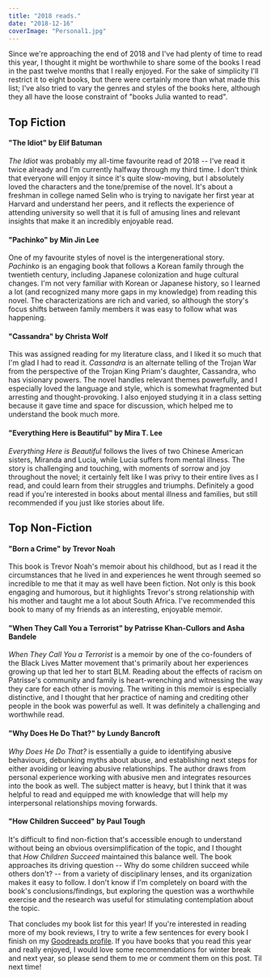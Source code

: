 ```yaml
---
title: "2018 reads."
date: "2018-12-16"
coverImage: "Personal1.jpg"
---
```


Since we're approaching the end of 2018 and I've had plenty of time to read this year, I thought it might be worthwhile to share some of the books I read in the past twelve months that I really enjoyed. For the sake of simplicity I'll restrict it to eight books, but there were certainly more than what made this list; I've also tried to vary the genres and styles of the books here, although they all have the loose constraint of "books Julia wanted to read".

## Top Fiction

#### "The Idiot" by Elif Batuman

_The Idiot_ was probably my all-time favourite read of 2018 -- I've read it twice already and I'm currently halfway through my third time. I don't think that everyone will enjoy it since it's quite slow-moving, but I absolutely loved the characters and the tone/premise of the novel. It's about a freshman in college named Selin who is trying to navigate her first year at Harvard and understand her peers, and it reflects the experience of attending university so well that it is full of amusing lines and relevant insights that make it an incredibly enjoyable read.

#### "Pachinko" by Min Jin Lee

One of my favourite styles of novel is the intergenerational story. _Pachinko_ is an engaging book that follows a Korean family through the twentieth century, including Japanese colonization and huge cultural changes. I'm not very familiar with Korean or Japanese history, so I learned a lot (and recognized many more gaps in my knowledge) from reading this novel. The characterizations are rich and varied, so although the story's focus shifts between family members it was easy to follow what was happening.

#### "Cassandra" by Christa Wolf

This was assigned reading for my literature class, and I liked it so much that I'm glad I had to read it. _Cassandra_ is an alternate telling of the Trojan War from the perspective of the Trojan King Priam's daughter, Cassandra, who has visionary powers. The novel handles relevant themes powerfully, and I especially loved the language and style, which is somewhat fragmented but arresting and thought-provoking. I also enjoyed studying it in a class setting because it gave time and space for discussion, which helped me to understand the book much more.

#### "Everything Here is Beautiful" by Mira T. Lee

_Everything Here is Beautiful_ follows the lives of two Chinese American sisters, Miranda and Lucia, while Lucia suffers from mental illness. The story is challenging and touching, with moments of sorrow and joy throughout the novel; it certainly felt like I was privy to their entire lives as I read, and could learn from their struggles and triumphs. Definitely a good read if you're interested in books about mental illness and families, but still recommended if you just like stories about life.

## Top Non-Fiction

#### "Born a Crime" by Trevor Noah

This book is Trevor Noah's memoir about his childhood, but as I read it the circumstances that he lived in and experiences he went through seemed so incredible to me that it may as well have been fiction. Not only is this book engaging and humorous, but it highlights Trevor's strong relationship with his mother and taught me a lot about South Africa. I've recommended this book to many of my friends as an interesting, enjoyable memoir.

#### "When They Call You a Terrorist" by Patrisse Khan-Cullors and Asha Bandele

_When They Call You a Terrorist_ is a memoir by one of the co-founders of the Black Lives Matter movement that's primarily about her experiences growing up that led her to start BLM. Reading about the effects of racism on Patrisse's community and family is heart-wrenching and witnessing the way they care for each other is moving. The writing in this memoir is especially distinctive, and I thought that her practice of naming and crediting other people in the book was powerful as well. It was definitely a challenging and worthwhile read.

#### "Why Does He Do That?" by Lundy Bancroft

_Why Does He Do That?_ is essentially a guide to identifying abusive behaviours, debunking myths about abuse, and establishing next steps for either avoiding or leaving abusive relationships. The author draws from personal experience working with abusive men and integrates resources into the book as well. The subject matter is heavy, but I think that it was helpful to read and equipped me with knowledge that will help my interpersonal relationships moving forwards.

#### "How Children Succeed" by Paul Tough

It's difficult to find non-fiction that's accessible enough to understand without being an obvious oversimplification of the topic, and I thought that _How Children Succeed_ maintained this balance well. The book approaches its driving question -- Why do some children succeed while others don't? -- from a variety of disciplinary lenses, and its organization makes it easy to follow. I don't know if I'm completely on board with the book's conclusions/findings, but exploring the question was a worthwhile exercise and the research was useful for stimulating contemplation about the topic.

That concludes my book list for this year! If you're interested in reading more of my book reviews, I try to write a few sentences for every book I finish on my [Goodreads profile](http://goodreads.com/juliariec). If you have books that you read this year and really enjoyed, I would love some recommendations for winter break and next year, so please send them to me or comment them on this post. Til next time!
